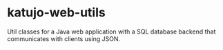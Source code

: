 # katujo-web-utils
Util classes for a Java web application with a SQL database backend that communicates with clients using JSON.
